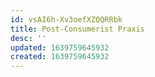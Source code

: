 ```yaml
---
id: vsAI6h-Xv3oefXZQQRRbk
title: Post-Consumerist Praxis
desc: ''
updated: 1639759645932
created: 1639759645932
---
```


